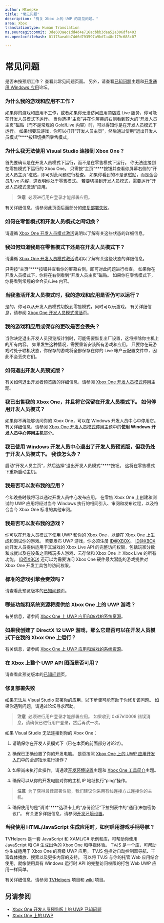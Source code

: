 ```yaml
---
author: Mtoepke
title: "常见问题"
description: "有关 Xbox 上的 UWP 的常见问题。"
area: Xbox
translationtype: Human Translation
ms.sourcegitcommit: 3de603aec1dd4d4e716acbbb3daa52a306dfa403
ms.openlocfilehash: 01173aeabb74d6d703597a9bd7a48c179c688c07

---
```


# 常见问题

是否未按预期工作？ 查看此常见问题页面。 另外，请查看[已知问题](known-issues.md)主题和[开发通用 Windows 应用](https://social.msdn.microsoft.com/Forums/windowsapps/en-US/home?forum=wpdevelop)论坛。 

### 为什么我的游戏和应用不工作？

如果你的游戏和应用不工作，或者如果你无法访问应用商店或 Live 服务，你可能在开发人员模式下运行。 当你选择“主页”并在你屏幕的右侧看到较大的“开发人员主页”磁贴（而不是常规的 Gold/Live 内容）时，可以得知你是在开发人员模式下运行。 如果想要玩游戏，你可以打开“开发人员主页”，然后通过使用“退出开发人员模式”****按钮切换回零售模式。

### 为什么我无法使用 Visual Studio 连接到 Xbox One？

首先要确认是在开发人员模式下运行，而不是在零售模式下运行。 你无法连接到在零售模式下运行的 Xbox One。 只需按“主页”****按钮并查看你屏幕右侧的“开发人员主页”磁贴，即可对此问题进行检查。 如果你看到的不是该磁贴，而是金会员/Live 内容，这表明你处于零售模式。 若要切换到开发人员模式，需要运行“开发人员模式激活”应用。

> **注意**&nbsp;&nbsp;必须进行用户登录才能部署应用。

有关详细信息，请参阅此页面后面部分的[修复部署失败](frequently-asked-questions.md#fixing-deployment-failures)。

### 如何在零售模式和开发人员模式之间切换？

请遵循 [Xbox One 开发人员模式激活](devkit-activation.md)说明以了解有关这些状态的详细信息。

### 我如何知道我是在零售模式下还是在开发人员模式下？

请遵循 [Xbox One 开发人员模式激活](devkit-activation.md)说明以了解有关这些状态的详细信息。 

只需按“主页”****按钮并查看你的屏幕右侧，即可对此问题进行检查。 如果你在开发人员模式下，你将在右侧看到“开发人员主页”磁贴。 如果你在零售模式下，你将看到常规的金会员/Live 内容。

### 当我激活开发人员模式时，我的游戏和应用是否仍可以运行？

是的，你可以从开发人员模式切换到零售模式，同时可以玩游戏。 有关详细信息，请参阅 [Xbox One 开发人员模式激活](devkit-activation.md)页。 

<!-- > **CAUTION**&nbsp;&nbsp;The Xbox Developer Preview System Update includes experimental and early pre-release software. 
This means that some popular games and apps will not work as expected and you may experience occasional crashes and data loss. -->

### 我的游戏和应用或保存的更改是否会丢失？

当你决定退出开发人员预览版计划时，可能需要恢复出厂设置，这将擦除你主机上的所有内容。 如果发生这种情况，需要重新安装所有游戏和应用。 只要你在玩游戏时处于联机状态，你保存的游戏将全部保存在你的 Live 帐户云配置文件中，因此不会丢失它们。

### 如何退出开发人员预览版？

有关如何退出开发者预览版的详细信息，请参阅 [Xbox One 开发人员模式停用](devkit-deactivation.md)主题。

### 我已出售我的 Xbox One，并且将它保留在开发人员模式下。 如何停用开发人员模式？

如果你不再能够访问你的 Xbox One，可以在 Windows 开发人员中心中停用它。 有关详细信息，请参阅 [Xbox One 开发人员模式停用](devkit-deactivation.md#deactivate-your-console-through-windows-dev-center)主题中的**使用 Windows 开发人员中心停用主机**部分。

### 我已使用 Windows 开发人员中心退出了开发人员预览版，但我仍处于开发人员模式下。 我该怎么办？

启动“开发人员主页”，然后选择“退出开发人员模式”****按钮。 这将在零售模式下重新启动主机。 

### 我是否可以发布我的应用？

今年晚些时候将可以通过开发人员中心发布应用。 在零售 Xbox One 上创建和测试的 UWP 应用将经过当今 Windows 执行的相同引入、审阅和发布过程，以及符合当今 Xbox One 标准的其他审阅。

### 我是否可以发布我的游戏？

你可以在开发人员模式下使用 UWP 和你的 Xbox One，以便在 Xbox One 上生成和测试你的游戏。 若要发布 UWP 游戏，你必须注册 [ID@XBOX](http://www.xbox.com/Developers/id)。 
[ID@XBOX](http://www.xbox.com/Developers/id) 向开发人员提供适用于其游戏的 Xbox Live API 的完整访问权限，包括玩家分数和成就以及在设备之间畅玩多人游戏、云存储和 Xbox One 上 Xbox Live 的所有功能。 
[ID@XBOX](http://www.xbox.com/Developers/id) 还可以为需要访问 Xbox One 硬件最大潜能的游戏提供对 Xbox One 开发工具包的访问权限。

### 标准的游戏引擎会奏效吗？

请查看此预览版本的[已知问题](known-issues.md)页。

### 哪些功能和系统资源将提供给 Xbox One 上的 UWP 游戏？ 

有关信息，请参阅 [Xbox One 上 UWP 应用和游戏的系统资源](system-resource-allocation.md)。

### 如果我创建了 DirectX 12 UWP 游戏，那么它是否可以在开发人员模式下在我的 Xbox One 上运行？

有关信息，请参阅 [Xbox One 上 UWP 应用和游戏的系统资源](system-resource-allocation.md)。

### 在 Xbox 上整个 UWP API 图面是否可用？

请查看此预览版本的[已知问题](known-issues.md)页。

### 修复部署失败

如果无法从 Visual Studio 部署你的应用，以下步骤可能有助于你修复该问题。 如果你遇到问题，请通过论坛寻求帮助。

> **注意**&nbsp;&nbsp;必须进行用户登录才能部署应用。 如果收到 0x87e10008 错误消息，请确保已进行用户登录，然后再试一次。

如果 Visual Studio 无法连接到你的 Xbox One：

1. 请确保你在开发人员模式下（已在本页的前面部分讨论过）。
2. 确保已正确设置了你的开发电脑。 是否按照 [Xbox One 上的 UWP 应用开发入门](getting-started.md)中的*全部*指示进行操作？ 

3. 如果尚未执行此操作，请通读[开发环境设置](development-environment-setup.md)主题和 [Xbox One 工具简介](introduction-to-xbox-tools.md)主题。

4. 确保可以从你的开发电脑对你的主机 IP 地址执行“ping”操作。
> **注意**&nbsp;&nbsp;为了获得最佳部署性能，我们建议你采用有线连接方式连接你的主机。

5. 确保使用的是“调试”****选项卡上的“身份验证”下拉列表中的“通用(未加密协议)”。 有关更多详细信息，请参阅[开发环境设置](development-environment-setup.md)。

<!--6. Make sure you are not hitting a PIN pairing issue; see "Visual Studio/Xbox PIN pairing failures" in the [Known Issues](known-issues.md) topic.-->

<!--
If Visual Studio can connect, but deployment is failing (for example you get this error message: "DEP0700 : Registration of the app failed.(0x80073cf9)"):

1. Make sure that your app is not installed by uninstalling it from the Collections app in the Xbox One shell. 

> **Note**&nbsp;&nbsp;Uninstalling your app from Windows Device Portal (WDP) will not resolve the issue.

2. If your issues persist, uninstall your app or game in the Collections app, leave Developer Mode, restart to Retail Mode, and then switch back to Developer Mode. 
This will clear Dev Storage.

3. If your issues persist, follow the steps above and then use **Reset and keep my games & apps** to delete any stored state on your Xbox One. 
Go to Settings > System > Console info & updates > Reset console, and select the **Reset and keep my games & apps** button.

> **Caution**&nbsp;&nbsp;Doing this will delete all saved settings on your Xbox One including wireless settings, user accounts and any game progress that has not been saved to cloud storage.

> **Caution**&nbsp;&nbsp;DO NOT select the **Reset and remove everything** button.
This will delete all of your games, apps, settings and content, deactivate Developer Mode, and remove you console from the Developer Preview group.
-->

### 当我使用 HTML/JavaScript 生成应用时，如何启用游戏手柄导航？

TVHelpers 是一套 JavaScript 和 XAML/C# 示例和库，可帮助你使用 JavaScript 和 C# 生成出色的 Xbox One 和电视体验。 TVJS 是一个库，可帮助你生成适用于 Xbox One 的高级 UWP 应用。 TVJS 包括对自动控制器导航、丰富媒体播放、搜索以及更多内容的支持。 可以将 TVJS 与你的托管 Web 应用结合使用，就像使用具有 Windows 运行时 API 的完整访问权限的打包 Web UWP 应用一样简单。

有关详细信息，请参阅 [TVHelpers](https://github.com/Microsoft/TVHelpers) 项目和 [wiki](https://github.com/Microsoft/TVHelpers/wiki) 项目。

## 另请参阅
- [Xbox One 开发人员预览版上的 UWP 已知问题](known-issues.md)
- [Xbox One 上的 UWP](index.md)



<!--HONumber=Jul16_HO2-->



